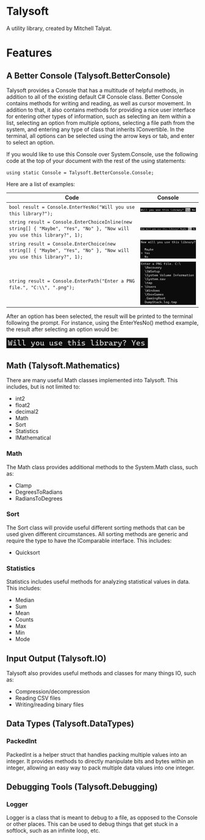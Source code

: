 # Talysoft
 A utility library, created by Mitchell Talyat.

# Features

## A Better Console (Talysoft.BetterConsole)

Talysoft provides a Console that has a multitude of helpful methods, in addition to all of the existing default C# Console class. Better Console contains methods for writing and reading, as well as cursor movement. In addition to that, it also contains methods for providing a nice user interface for entering other types of information, such as selecting an item within a list, selecting an option from multiple options, selecting a file path from the system, and entering any type of class that inherits IConvertible. In the terminal, all options can be selected using the arrow keys or tab, and enter to select an option.

If you would like to use this Console over System.Console, use the following code at the top of your document with the rest of the using statements:
```
using static Console = Talysoft.BetterConsole.Console;
```

Here are a list of examples:

| Code | Console |
|---|---|
| `bool result = Console.EnterYesNo("Will you use this library?");` | ![Console.EnterYesNo() in the console](https://github.com/mtalyat/Talysoft/blob/main/Images/Q-YN.png) |
| `string result = Console.EnterChoiceInline(new string[] { "Maybe", "Yes", "No" }, "Now will you use this library?", 1);` | ![Console.EnterChoiceInline() in the console](https://github.com/mtalyat/Talysoft/blob/main/Images/Q-Inline.png) |
| `string result = Console.EnterChoice(new string[] { "Maybe", "Yes", "No" }, "Now will you use this library?", 1);` | ![Console.EnterChoice() in the console](https://github.com/mtalyat/Talysoft/blob/main/Images/Q-List.png) |
| `string result = Console.EnterPath("Enter a PNG file.", "C:\\", ".png");` | ![Console.EnterPath() in the console](https://github.com/mtalyat/Talysoft/blob/main/Images/Q-Path.png) |

After an option has been selected, the result will be printed to the terminal following the prompt. For instance, using the EnterYesNo() method example, the result after selecting an option would be:

![Console.EnterYesNo() result in the console](https://github.com/mtalyat/Talysoft/blob/main/Images/Q-YN-Result.png)

## Math (Talysoft.Mathematics)

There are many useful Math classes implemented into Talysoft. This includes, but is not limited to:

* int2
* float2
* decimal2
* Math
* Sort
* Statistics
* IMathematical

### Math

The Math class provides additional methods to the System.Math class, such as:

* Clamp
* DegreesToRadians
* RadiansToDegrees

### Sort

The Sort class will provide useful different sorting methods that can be used given different circumstances. All sorting methods are generic and require the type to have the IComparable interface. This includes:

* Quicksort

### Statistics

Statistics includes useful methods for analyzing statistical values in data. This includes:

* Median
* Sum
* Mean
* Counts
* Max
* Min
* Mode

## Input Output (Talysoft.IO)

Talysoft also provides useful methods and classes for many things IO, such as:

* Compression/decompression
* Reading CSV files
* Writing/reading binary files

## Data Types (Talysoft.DataTypes)

### PackedInt

PackedInt is a helper struct that handles packing multiple values into an integer. It provides methods to directly manipulate bits and bytes within an integer, allowing an easy way to pack multiple data values into one integer.

## Debugging Tools (Talysoft.Debugging)

### Logger

Logger is a class that is meant to debug to a file, as opposed to the Console or other places. This can be used to debug things that get stuck in a softlock, such as an infinite loop, etc.